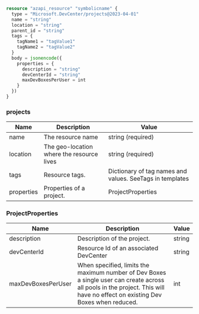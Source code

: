 ```terraform
resource "azapi_resource" "symbolicname" {
  type = "Microsoft.DevCenter/projects@2023-04-01"
  name = "string"
  location = "string"
  parent_id = "string"
  tags = {
    tagName1 = "tagValue1"
    tagName2 = "tagValue2"
  }
  body = jsonencode({
    properties = {
      description = "string"
      devCenterId = "string"
      maxDevBoxesPerUser = int
    }
  })
}

```

### projects

| Name | Description | Value |
|-|-|-|
| name | The resource name | string (required) |
| location | The geo-location where the resource lives | string (required) |
| tags | Resource tags. | Dictionary of tag names and values. SeeTags in templates |
| properties | Properties of a project. | ProjectProperties |


### ProjectProperties

| Name | Description | Value |
|-|-|-|
| description | Description of the project. | string |
| devCenterId | Resource Id of an associated DevCenter | string |
| maxDevBoxesPerUser | When specified, limits the maximum number of Dev Boxes a single user can create across all pools in the project. This will have no effect on existing Dev Boxes when reduced. | int |


